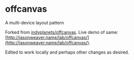 # offcanvas
A multi-device layout pattern

Forked from [indyplanets/offcanvas](https://github.com/indyplanets/offcanvas). Live demo of same: [http://jasonweaver.name/lab/offcanvas/](http://jasonweaver.name/lab/offcanvas/).

Edited to work locally and perhaps other changes as desired.
